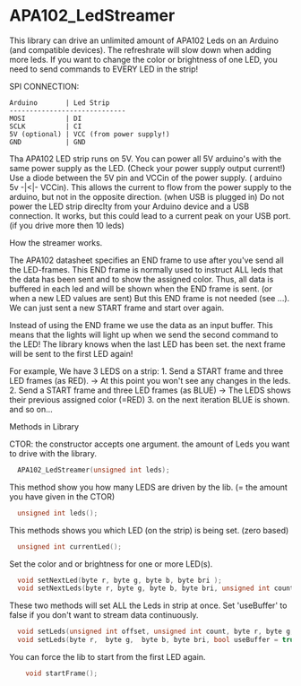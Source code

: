 # APA102_LedStreamer

This library can drive an unlimited amount of APA102 Leds on an Arduino (and compatible devices). The refreshrate will slow down when adding more leds.
If you want to change the color or brightness of one LED, you need to send commands to EVERY LED in the strip!

  SPI CONNECTION:
  
    Arduino       | Led Strip
    -----------------------------
    MOSI          | DI
    SCLK          | CI
    5V (optional) | VCC (from power supply!)
    GND           | GND

  Tha APA102 LED strip runs on 5V. You can power all 5V arduino's with the same power supply as the LED. (Check your power supply output current!)
  Use a diode between the 5V pin and VCCin of the power supply. ( arduino 5v -|<|- VCCin). This allows the current to flow from the power supply to the arduino, but not in the opposite direction. (when USB is plugged in) 
  Do not power the LED strip direclty from your Arduino device and a USB connection. It works, but this could lead to a current peak on your USB port. (if you drive more then 10 leds)
  
  
  How the streamer works.
  
  The APA102 datasheet specifies an END frame to use after you've send all the LED-frames.
  This END frame is normally used to instruct ALL leds that the data has been sent and to show the assigned color.
  Thus, all data is buffered in each led and will be shown when the END frame is sent. (or when a new LED values are sent)
  But this END frame is not needed  (see ...). We can just sent a new START frame and start over again. 
  
  Instead of using the END frame we use the data as an input buffer. 
  This means that the lights will light up when we send the second command to the LED!
  The library knows when the last LED has been set. the next frame will be sent to the first LED again!
  
  For example, We have 3 LEDS on a strip:
    1. Send a START frame and three LED frames (as RED). -> At this point you won't see any changes in the leds.
    2. Send a START frame and three LED frames (as BLUE) -> The LEDS shows their previous assigned color (=RED)
    3. on the next iteration BLUE is shown. and so on...
  
  Methods in Library
  
  CTOR: the constructor accepts one argument. the amount of Leds you want to drive with the library.
```c++
  APA102_LedStreamer(unsigned int leds);
```
  This method show you how many LEDS are driven by the lib. (= the amount you have given in the CTOR)
```c++
  unsigned int leds();
```
  This methods shows you which LED (on the strip) is being set. (zero based) 
```c++
  unsigned int currentLed();
```
  Set the color and or brightness for one or more LED(s).
```c++
  void setNextLed(byte r, byte g, byte b, byte bri );
  void setNextLeds(byte r, byte g, byte b, byte bri, unsigned int count = 1);
```
  These two methods will set ALL the Leds in strip at once. Set 'useBuffer' to false if you don't want to stream data continuously.
```c++
  void setLeds(unsigned int offset, unsigned int count, byte r, byte g, byte b, byte bri, byte r2 = 0, byte g2 = 0, byte b2 = 0, byte bri2 = 0, bool useBuffer = true);
  void setLeds(byte r,  byte g,  byte b, byte bri, bool useBuffer = true );
```
  You can force the lib to start from the first LED again.
```c++
	void startFrame();
```
		

  
  
  
